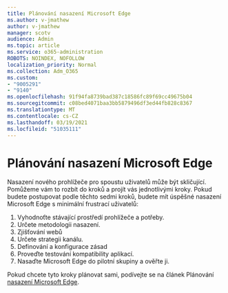 ```yaml
---
title: Plánování nasazení Microsoft Edge
ms.author: v-jmathew
author: v-jmathew
manager: scotv
audience: Admin
ms.topic: article
ms.service: o365-administration
ROBOTS: NOINDEX, NOFOLLOW
localization_priority: Normal
ms.collection: Adm_O365
ms.custom:
- "9005291"
- "9140"
ms.openlocfilehash: 91f94fa8739bad387c18586fc89f69cc49675b04
ms.sourcegitcommit: c08bed4071baa3bb5879496df3ed44fb828c8367
ms.translationtype: MT
ms.contentlocale: cs-CZ
ms.lasthandoff: 03/19/2021
ms.locfileid: "51035111"
---
```

# <a name="plan-your-deployment-of-microsoft-edge"></a>Plánování nasazení Microsoft Edge

Nasazení nového prohlížeče pro spoustu uživatelů může být skličující. Pomůžeme vám to rozbít do kroků a projít vás jednotlivými kroky. Pokud budete postupovat podle těchto sedmi kroků, budete mít úspěšné nasazení Microsoft Edge s minimální frustrací uživatelů:

1. Vyhodnoťte stávající prostředí prohlížeče a potřeby.
2. Určete metodologii nasazení.
3. Zjišťování webů
4. Určete strategii kanálu.
5. Definování a konfigurace zásad
6. Proveďte testování kompatibility aplikací.
7. Nasaďte Microsoft Edge do pilotní skupiny a ověřte ji.

Pokud chcete tyto kroky plánovat sami, podívejte se na článek Plánování [nasazení Microsoft Edge](https://go.microsoft.com/fwlink/?linkid=2129990).
